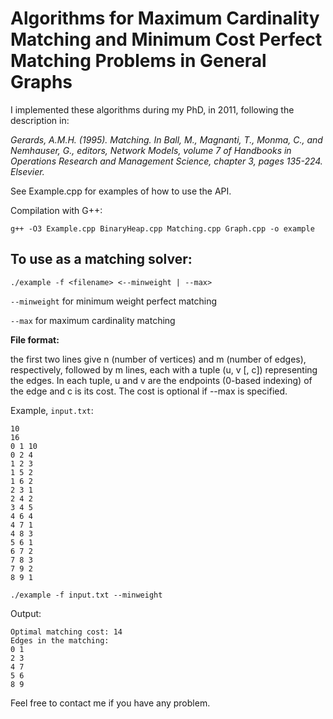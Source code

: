 # Algorithms for Maximum Cardinality Matching and Minimum Cost Perfect Matching Problems in General Graphs

I implemented these algorithms during my PhD, in 2011, following the description in:

*Gerards, A.M.H. (1995). Matching. In Ball, M., Magnanti, T., Monma, C., and Nemhauser, G., editors, Network Models, volume 7 of Handbooks in Operations Research and Management Science, chapter 3, pages 135-224. Elsevier.*

See Example.cpp for examples of how to use the API.

Compilation with G++:
```
g++ -O3 Example.cpp BinaryHeap.cpp Matching.cpp Graph.cpp -o example
```

## To use as a matching solver:
```
./example -f <filename> <--minweight | --max>
```
`--minweight` for minimum weight perfect matching

`--max` for maximum cardinality matching


**File format:**

the first two lines give n (number of vertices) and m (number of edges), respectively, followed by m lines, each with a tuple (u, v [, c]) representing the edges. In each tuple, u and v are the endpoints (0-based indexing) of the edge and c is its cost. The cost is optional if --max is specified.

Example, `input.txt`:
```
10
16
0 1 10
0 2 4
1 2 3
1 5 2
1 6 2
2 3 1
2 4 2
3 4 5
4 6 4
4 7 1
4 8 3
5 6 1
6 7 2
7 8 3
7 9 2
8 9 1
```

```
./example -f input.txt --minweight
```

Output:
```
Optimal matching cost: 14
Edges in the matching:
0 1
2 3
4 7
5 6
8 9
```

Feel free to contact me if you have any problem.
